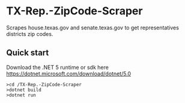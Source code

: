 # TX-Rep.-ZipCode-Scraper
Scrapes house.texas.gov and senate.texas.gov to get representatives districts zip codes.

## Quick start
Download the .NET 5 runtime or sdk here https://dotnet.microsoft.com/download/dotnet/5.0

```
>cd /TX-Rep.-ZipCode-Scraper
>dotnet build
>dotnet run
```
